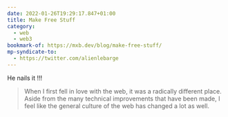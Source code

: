 ```yaml
---
date: 2022-01-26T19:29:17.847+01:00
title: Make Free Stuff
category:
  - web
  - web3
bookmark-of: https://mxb.dev/blog/make-free-stuff/
mp-syndicate-to:
  - https://twitter.com/alienlebarge
---
```

He nails it !!!

> When I first fell in love with the web, it was a radically different place. Aside from the many technical improvements that have been made, I feel like the general culture of the web has changed a lot as well.


